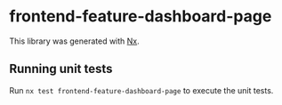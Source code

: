 # frontend-feature-dashboard-page

This library was generated with [Nx](https://nx.dev).

## Running unit tests

Run `nx test frontend-feature-dashboard-page` to execute the unit tests.
